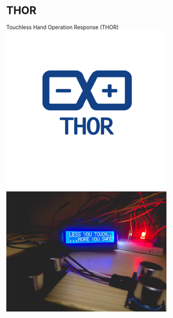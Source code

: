 # THOR
Touchless Hand Operation Response (THOR)
<img src="/images/logo.png" width="425"/><img src="/images/thor.jpg" width="425"/>
